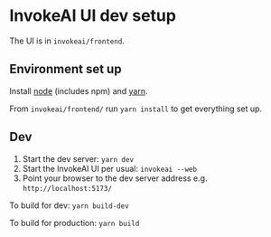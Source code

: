 # InvokeAI UI dev setup

The UI is in `invokeai/frontend`.

## Environment set up

Install [node](https://nodejs.org/en/download/) (includes npm) and
[yarn](https://yarnpkg.com/getting-started/install).

From `invokeai/frontend/` run `yarn install` to get everything set up.

## Dev

1. Start the dev server: `yarn dev`
2. Start the InvokeAI UI per usual: `invokeai --web`
3. Point your browser to the dev server address e.g. `http://localhost:5173/`

To build for dev: `yarn build-dev`

To build for production: `yarn build`